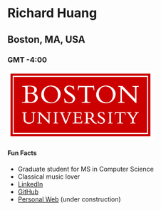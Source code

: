 # Richard Huang
## Boston, MA, USA

### GMT -4:00

![school name](https://github.com/RichardHty/JS_practice/blob/master/css_practice/bu.png)

#### Fun Facts

  * Graduate student for MS in Computer Science
  * Classical music lover
  * [LinkedIn](https://www.linkedin.com/in/tianyou-huang)
  * [GitHub](https://github.com/RichardHty)
  * [Personal Web](http://www.tianyouh.com/) (under construction)
